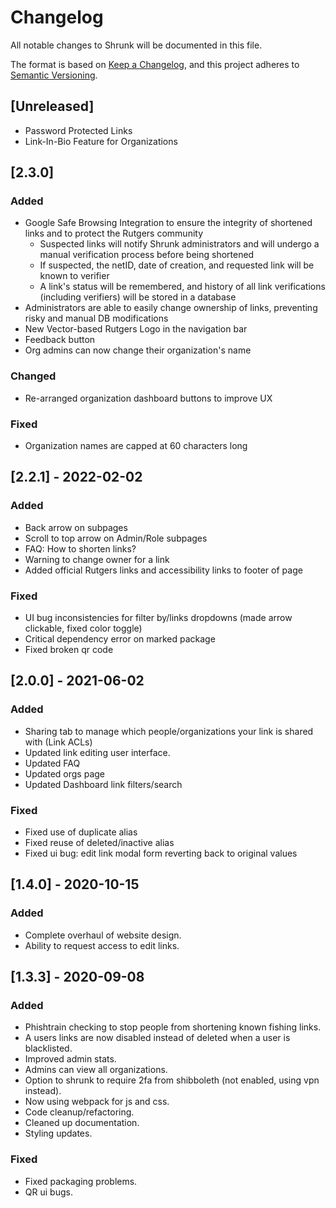# Changelog

All notable changes to Shrunk will be documented in this file.

The format is based on [Keep a Changelog](https://keepachangelog.com/en/1.0.0/),
and this project adheres to [Semantic Versioning](https://semver.org/spec/v2.0.0.html).

## [Unreleased]
- Password Protected Links
- Link-In-Bio Feature for Organizations

## [2.3.0]

### Added
- Google Safe Browsing Integration to ensure the integrity of shortened links and to protect the Rutgers community
    - Suspected links will notify Shrunk administrators and will undergo a manual verification process before being shortened
    - If suspected, the netID, date of creation, and requested link will be known to verifier
    - A link's status will be remembered, and history of all link verifications (including verifiers) will be stored in a database
- Administrators are able to easily change ownership of links, preventing risky and manual DB modifications
- New Vector-based Rutgers Logo in the navigation bar
- Feedback button
- Org admins can now change their organization's name

### Changed
- Re-arranged organization dashboard buttons to improve UX

### Fixed 
- Organization names are capped at 60 characters long

## [2.2.1] - 2022-02-02

### Added
- Back arrow on subpages
- Scroll to top arrow on Admin/Role subpages
- FAQ: How to shorten links?
- Warning to change owner for a link
- Added official Rutgers links and accessibility links to footer of page

### Fixed
- UI bug inconsistencies for filter by/links dropdowns (made arrow clickable, fixed color toggle)
- Critical dependency error on marked package
- Fixed broken qr code

## [2.0.0] - 2021-06-02

### Added
- Sharing tab to manage which people/organizations your link is shared with (Link ACLs)
- Updated link editing user interface.
- Updated FAQ
- Updated orgs page
- Updated Dashboard link filters/search

### Fixed
- Fixed use of duplicate alias
- Fixed reuse of deleted/inactive alias
- Fixed ui bug: edit link modal form reverting back to original values

## [1.4.0] - 2020-10-15

### Added
- Complete overhaul of website design.
- Ability to request access to edit links.

## [1.3.3] - 2020-09-08

### Added
- Phishtrain checking to stop people from shortening known fishing links.
- A users links are now disabled instead of deleted when a user is blacklisted.
- Improved admin stats.
- Admins can view all organizations.
- Option to shrunk to require 2fa from shibboleth (not enabled, using vpn instead).
- Now using webpack for js and css.
- Code cleanup/refactoring.
- Cleaned up documentation.
- Styling updates.

### Fixed
- Fixed packaging problems.
- QR ui bugs.
